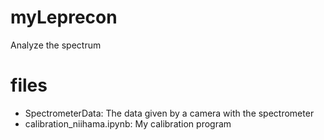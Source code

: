# myLeprecon

Analyze the spectrum<br>

# files

- SpectrometerData: The data given by a camera with the spectrometer<br>
- calibration_niihama.ipynb: My calibration program<br>
